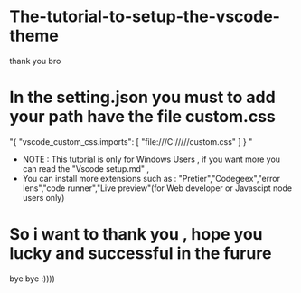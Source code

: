 # The-tutorial-to-setup-the-vscode-theme
thank you bro

# In the setting.json you must to add your path have the file custom.css 
"{
"vscode_custom_css.imports": 
[    "file:///C:/<path>/<path>/<path>/<path>/custom.css"  ]
}
"
* NOTE : This tutorial is only for Windows Users , if you want more you can read the "Vscode setup.md" ,
* You can install more extensions such as : "Pretier","Codegeex","error lens","code runner","Live preview"(for Web developer or Javascipt node users only)

# So i want to thank you , hope you lucky and successful in the furure 

bye bye :))))
